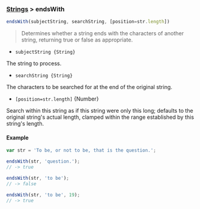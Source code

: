 ### [Strings](../) > endsWith

```js
endsWith(subjectString, searchString, [position=str.length])
```

> Determines whether a string ends with the characters of another string, returning true or false as appropriate.

- `subjectString {String}`

The string to process.

- `searchString {String}`

The characters to be searched for at the end of the original string.

- `[position=str.length]` {Number}

Search within this string as if this string were only this long; defaults to the original string's actual length, clamped within the range established by this string's length.

#### Example
```js
var str = 'To be, or not to be, that is the question.';

endsWith(str, 'question.');
// -> true

endsWith(str, 'to be');
// -> false

endsWith(str, 'to be', 19);
// -> true
```
